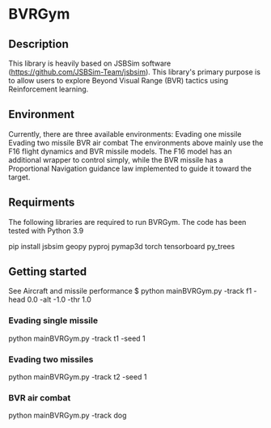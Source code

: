 # BVRGym
## Description
This library is heavily based on JSBSim software (https://github.com/JSBSim-Team/jsbsim). 
This library's primary purpose is to allow users to explore Beyond Visual Range (BVR) tactics using Reinforcement learning.

## Environment
Currently, there are three available environments:
Evading one missile 
Evading two missile 
BVR air combat
The environments above mainly use the F16 flight dynamics and BVR missile models. 
The F16 model has an additional wrapper to control simply, while the BVR missile has a Proportional Navigation guidance law implemented to guide it toward the target.

## Requirments
The following libraries are required to run BVRGym. 
The code has been tested with Python 3.9 

pip install jsbsim geopy pyproj pymap3d torch tensorboard py_trees

## Getting started 
See Aircraft and missile performance 
$ python mainBVRGym.py -track f1 -head 0.0 -alt -1.0 -thr 1.0

### Evading single missile 
python mainBVRGym.py -track t1 -seed 1

### Evading two missiles 
python mainBVRGym.py -track t2 -seed 1

### BVR air combat
python mainBVRGym.py -track dog

